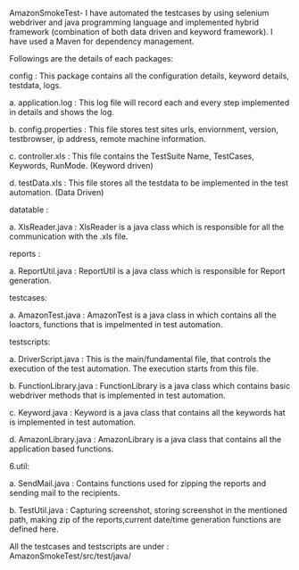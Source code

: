 AmazonSmokeTest- I have automated the testcases by using selenium webdriver and java programming language and implemented hybrid framework (combination of both data driven and keyword framework). 
I have used a Maven for dependency management.

Followings are the details of each packages:

config : This package contains all the configuration details, keyword details, testdata, logs.

a. application.log : This log file will record each and every step implemented in details and shows the log.

b. config.properties : This file stores test sites urls, enviornment, version, testbrowser, ip address, remote machine information.

c. controller.xls : This file contains the TestSuite Name, TestCases, Keywords, RunMode. (Keyword driven)

d. testData.xls : This file stores all the testdata to be implemented in the test automation. (Data Driven)

datatable :

a. XlsReader.java : XlsReader is a java class which is responsible for all the communication with the .xls file.

reports :

a. ReportUtil.java : ReportUtil is a java class which is responsible for Report generation.

testcases:

a. AmazonTest.java : AmazonTest is a java class in which contains all the loactors, functions that is impelmented in test automation.

testscripts:

a. DriverScript.java : This is the main/fundamental file, that controls the execution of the test automation. The execution starts from this file.

b. FunctionLibrary.java : FunctionLibrary is a java class which contains basic webdriver methods that is implemented in test automation.

c. Keyword.java : Keyword is a java class that contains all the keywords hat is implemented in test automation.

d. AmazonLibrary.java : AmazonLibrary is a java class that contains all the application based functions.

6.util:

   a. SendMail.java : Contains functions used for zipping the reports and sending mail to the recipients.
   
   b. TestUtil.java : Capturing screenshot, storing screenshot in the mentioned path, making zip of the reports,current date/time
       generation functions are defined here.


All the testcases and testscripts are under : AmazonSmokeTest/src/test/java/
